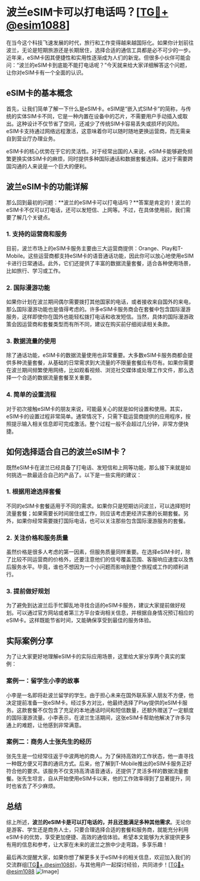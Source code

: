 # 波兰eSIM卡可以打电话吗？[[TG💪+ @esim1088](https://t.me/s/esim1088)]

在当今这个科技飞速发展的时代，旅行和工作变得越来越国际化。如果你计划前往波兰，无论是短期旅游还是长期居住，选择合适的通信工具都是必不可少的一步。近年来，eSIM卡因其便捷性和实用性逐渐成为人们的新宠。但很多小伙伴可能会问：“波兰的eSIM卡到底能不能打电话呢？”今天就来给大家详细解答这个问题，让你对eSIM卡有一个全面的认识。

## eSIM卡的基本概念

首先，让我们简单了解一下什么是eSIM卡。eSIM是“嵌入式SIM卡”的简称，与传统的实体SIM卡不同，它是一种内置在设备中的芯片，不需要用户手动插入或取出。这种设计不仅节省了空间，还减少了传统SIM卡容易丢失或损坏的风险。eSIM卡支持通过网络远程激活，这意味着你可以随时随地更换运营商，而无需亲自到营业厅办理业务。

eSIM卡的核心优势在于它的灵活性。对于经常出国的人来说，eSIM卡能够避免频繁更换实体SIM卡的麻烦，同时提供多种国际通话和数据套餐选择。这对于需要跨国沟通的人来说是一个巨大的便利。

## 波兰eSIM卡的功能详解

那么回到最初的问题：**波兰的eSIM卡可以打电话吗？**答案是肯定的！波兰的eSIM卡不仅可以打电话，还可以发短信、上网等。不过，在具体使用前，我们需要了解几个关键点。

### 1. 支持的运营商和服务

目前，波兰市场上的eSIM卡服务主要由三大运营商提供：Orange、Play和T-Mobile。这些运营商都支持eSIM卡的语音通话功能，因此你可以放心地使用eSIM卡进行日常通话。此外，它们还提供了丰富的数据流量套餐，适合各种使用场景，比如旅行、学习或工作。

### 2. 国际漫游功能

如果你计划在波兰期间偶尔需要拨打其他国家的电话，或者接收来自国外的来电，那么国际漫游功能也是值得考虑的。许多eSIM卡服务商会在套餐中包含国际漫游服务，这样即使你在国外也能轻松拨打电话和收发短信。当然，具体的国际漫游政策会因运营商和套餐类型而有所不同，建议在购买前仔细阅读相关条款。

### 3. 数据流量的使用

除了通话功能，eSIM卡的数据流量使用也非常重要。大多数eSIM卡服务商都会提供多种流量套餐，从基础的日常需求到大流量的不限量套餐应有尽有。如果你需要在波兰期间频繁使用网络，比如观看视频、浏览社交媒体或处理工作文件，那么选择一个合适的数据流量套餐至关重要。

### 4. 简单的设置流程

对于初次接触eSIM卡的朋友来说，可能最关心的就是如何设置和使用。其实，eSIM卡的设置过程非常简单。通常情况下，只需下载运营商提供的应用程序，按照提示输入相关信息即可完成激活。整个过程一般不会超过几分钟，非常方便快捷。

## 如何选择适合自己的波兰eSIM卡？

既然eSIM卡在波兰已经具备了打电话、发短信和上网等功能，那么接下来就是如何挑选一款最适合自己的产品了。以下是一些实用的建议：

### 1. 根据用途选择套餐

不同的eSIM卡套餐适用于不同的需求。如果你只是短期访问波兰，可以选择短时流量套餐；如果需要长时间居住或工作，则应该考虑更经济实惠的长期套餐。另外，如果你经常需要拨打国际电话，也可以关注那些包含国际漫游服务的套餐。

### 2. 关注价格和服务质量

虽然价格是很多人考虑的第一因素，但服务质量同样重要。在选择eSIM卡时，除了比较不同运营商的价格外，还要注意他们的信号覆盖范围、客服响应速度以及售后服务水平。毕竟，谁也不想因为一个小问题而影响到整个旅程或工作的顺利进行。

### 3. 提前做好规划

为了避免到达波兰后手忙脚乱地寻找合适的eSIM卡服务，建议大家提前做好规划。可以通过官方网站或者第三方平台查询相关信息，并根据自身情况预订相应的eSIM卡。这样既能节省时间，又能确保享受到最佳的服务体验。

## 实际案例分享

为了让大家更好地理解eSIM卡的实际应用场景，这里给大家分享两个真实的案例：

### 案例一：留学生小李的故事

小李是一名即将赴波兰留学的学生。由于担心未来在国外联系家人朋友不方便，他决定提前准备一张eSIM卡。经过多方对比，他最终选择了Play提供的eSIM卡服务。这款套餐不仅包含了充足的本地通话时间和短信数量，还额外赠送了一定额度的国际漫游流量。小李表示，在波兰生活期间，这张eSIM卡帮助他解决了许多沟通上的难题，让他感到非常满意。

### 案例二：商务人士张先生的经历

张先生是一位经常往返于中波两地的商人。为了保持高效的工作状态，他一直寻找一种既方便又可靠的通讯方式。后来，他了解到T-Mobile推出的eSIM卡服务正好符合他的要求。该服务不仅支持高清语音通话，还提供了灵活多样的数据流量套餐。张先生坦言，自从开始使用eSIM卡以来，他的工作效率得到了显著提升，同时也省去了不少麻烦。

## 总结

综上所述，**波兰的eSIM卡是可以打电话的，并且还能满足多种其他需求**。无论你是游客、学生还是商务人士，只要合理选择合适的套餐和服务商，就能充分利用eSIM卡的优势，享受更加便捷、高效的通信体验。希望本文能够为大家提供更多有用的信息和参考，让大家在未来的波兰之旅中少走弯路，多享乐趣！

最后再次提醒大家，如果你想了解更多关于eSIM卡的相关信息，欢迎加入我们的交流群组[[TG💪+ @esim1088](https://t.me/s/esim1088)]，与其他用户一起探讨经验，共同进步！[[TG💪+ @esim1088](https://t.me/s/esim1088) ![Image](https://i.postimg.cc/4NQfJmqS/Snipaste-2025-05-13-00-14-12.png)]